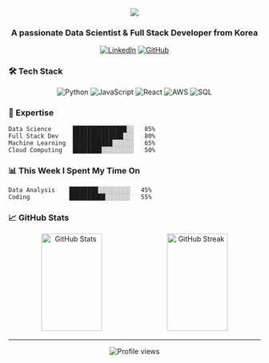 <div align="center">
  <img src="https://capsule-render.vercel.app/api?type=waving&color=gradient&height=200&section=header&text=DWK601&fontSize=80&fontAlignY=35&animation=twinkling" />
</div>

<h3 align="center">A passionate Data Scientist & Full Stack Developer from Korea</h3>

<div align="center">
  
  [![LinkedIn](https://img.shields.io/badge/LinkedIn-0077B5?style=for-the-badge&logo=linkedin&logoColor=white)](https://www.linkedin.com/in/dwk1/)
  [![GitHub](https://img.shields.io/badge/GitHub-100000?style=for-the-badge&logo=github&logoColor=white)](https://github.com/dwk601)
  
</div>

### 🛠 Tech Stack

<div align="center">
  
  ![Python](https://img.shields.io/badge/Python-14354C?style=for-the-badge&logo=python&logoColor=white)
  ![JavaScript](https://img.shields.io/badge/JavaScript-F7DF1E?style=for-the-badge&logo=javascript&logoColor=black)
  ![React](https://img.shields.io/badge/React-20232A?style=for-the-badge&logo=react&logoColor=61DAFB)
  ![AWS](https://img.shields.io/badge/AWS-232F3E?style=for-the-badge&logo=amazon-aws&logoColor=white)
  ![SQL](https://img.shields.io/badge/SQL-4479A1?style=for-the-badge&logo=mysql&logoColor=white)
  
</div>

### 🎯 Expertise
```text
Data Science      ███████████████░░   85%
Full Stack Dev    ██████████████░░░   80%
Machine Learning  ███████████░░░░░░   65%
Cloud Computing   ████████░░░░░░░░░   50%
```

### 📊 This Week I Spent My Time On
```text
Data Analysis    ████████░░░░░░░░░   45%
Coding           ██████████░░░░░░░   55%
```

### 📈 GitHub Stats

<div align="center">
  <img width="49%" height="195px" src="https://github-readme-stats.vercel.app/api?username=dwk601&show_icons=true&theme=tokyonight&hide_border=true&bg_color=0D1117" alt="GitHub Stats" />
  <img width="49%" height="195px" src="https://streak-stats.demolab.com/?user=dwk601" alt="GitHub Streak" />
</div>

---

<div align="center">
  <img src="https://komarev.com/ghpvc/?username=dwk601&color=blueviolet&style=for-the-badge" alt="Profile views" />
</div>
